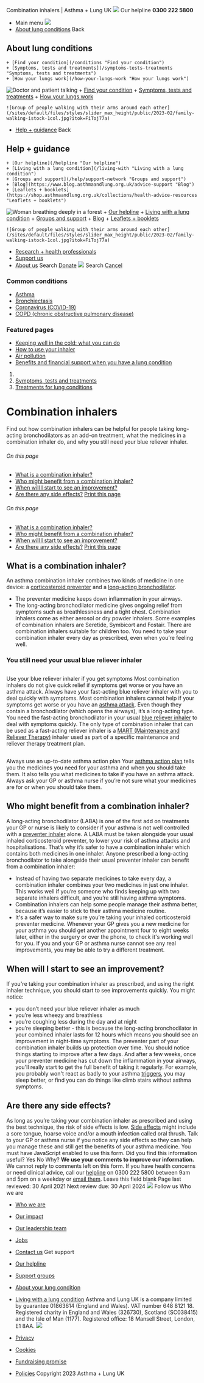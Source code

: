 
Combination inhalers | Asthma + Lung UK
 [![](/themes/custom/asthma-lung-uk/images/aluk-logo.png)](/ "Homepage")
 Our helpline **0300 222 5800**
* Main menu
![](/wingsuit/asthma-lung-uk/images/aluk-logo.png)
* [About lung conditions](#about "About lung conditions")
 Back
 
## About lung conditions
	+ [Find your condition](/conditions "Find your condition")
	+ [Symptoms, tests and treatments](/symptoms-tests-treatments "Symptoms, tests and treatments")
	+ [How your lungs work](/how-your-lungs-work "How your lungs work")
![Doctor and patient talking](/sites/default/files/styles/slider_max_height/public/2023-02/119589.jpg?itok=IfMKqhqJ)
	+ [Find your condition](/conditions)
	+ [Symptoms, tests and treatments](/symptoms-tests-treatments)
	+ [How your lungs work](/how-your-lungs-work)
	
	
	![Group of people walking with their arms around each other](/sites/default/files/styles/slider_max_height/public/2023-02/family-walking-istock-1col.jpg?itok=FiToj77a)
* [Help + guidance](#get-support "Help + guidance")
 Back
 
## Help + guidance
	+ [Our helpline](/helpline "Our helpline")
	+ [Living with a lung condition](/living-with "Living with a lung condition")
	+ [Groups and support](/help/support-network "Groups and support")
	+ [Blog](https://www.blog.asthmaandlung.org.uk/advice-support "Blog")
	+ [Leaflets + booklets](https://shop.asthmaandlung.org.uk/collections/health-advice-resources "Leaflets + booklets")
![Woman breathing deeply in a forest](/sites/default/files/styles/slider_max_height/public/2023-02/A%2BLUK%20Generic73.jpg?itok=IY-jWei3)
	+ [Our helpline](/helpline)
	+ [Living with a lung condition](/living-with)
	+ [Groups and support](/help/support-network)
	+ [Blog](https://www.blog.asthmaandlung.org.uk/advice-support)
	+ [Leaflets + booklets](https://shop.asthmaandlung.org.uk/collections/health-advice-resources "Leaflets and booklets about lung conditions")
	
	
	![Group of people walking with their arms around each other](/sites/default/files/styles/slider_max_height/public/2023-02/family-walking-istock-1col.jpg?itok=FiToj77a)
* [Research + health professionals](/research-health-professionals "Research + health professionals")
* [Support us](/support-us "Support us")
* [About us](/about-us "About us")
Search
[Donate](https://action.asthmaandlung.org.uk/page/99720/donate/1?ea_tracking_id=General_WebsiteALUK_Header_Regular "Donate") 
 [![](/themes/custom/asthma-lung-uk/images/aluk-logo.png)](/ "Homepage")
Search
[Cancel](#)
### Common conditions
* [Asthma](/conditions/asthma)
* [Bronchiectasis](/conditions/bronchiectasis)
* [Coronavirus (COVID-19)](/conditions/coronavirus)
* [COPD (chronic obstructive pulmonary disease)](/conditions/copd-chronic-obstructive-pulmonary-disease)
### Featured pages
* [Keeping well in the cold: what you can do](/living-with/cold-weather)
* [How to use your inhaler](/living-with/inhaler-videos)
* [Air pollution](/living-with/air-pollution)
* [Benefits and financial support when you have a lung condition](/living-with/benefits)
1. 
3. [Symptoms, tests and treatments](/symptoms-tests-treatments)
5. [Treatments for lung conditions](/symptoms-tests-treatments/treatments)
# Combination inhalers
Find out how combination inhalers can be helpful for people taking long-acting bronchodilators as an add-on treatment, what the medicines in a combination inhaler do, and why you still need your blue reliever inhaler.
###### On this page
* [What is a combination inhaler?](#what-is-a-combination-inhaler)
* [Who might benefit from a combination inhaler?](#who-might-benefit-from-a-combination-inhaler)
* [When will I start to see an improvement?](#when-will-i-start-to-see-an-improvement)
* [Are there any side effects?](#are-there-any-side-effects)
[Print this page](javascript:window.print();) 
###### On this page
* [What is a combination inhaler?](#what-is-a-combination-inhaler)
* [Who might benefit from a combination inhaler?](#who-might-benefit-from-a-combination-inhaler)
* [When will I start to see an improvement?](#when-will-i-start-to-see-an-improvement)
* [Are there any side effects?](#are-there-any-side-effects)
[Print this page](javascript:window.print();) 
## What is a combination inhaler?
An asthma combination inhaler combines two kinds of medicine in one device: a [corticosteroid preventer](/symptoms-tests-treatments/treatments/preventer-inhalers "Preventer inhalers") and a [long-acting bronchodilator](/symptoms-tests-treatments/treatments/long-acting-reliever "Long-acting bronchodilator inhalers (LABA inhalers)").
* The preventer medicine keeps down inflammation in your airways.
* The long-acting bronchodilator medicine gives ongoing relief from symptoms such as breathlessness and a tight chest.
Combination inhalers come as either aerosol or dry powder inhalers. Some examples of combination inhalers are Seretide, Symbicort and Fostair. There are combination inhalers suitable for children too.
You need to take your combination inhaler every day as prescribed, even when you’re feeling well.
### You still need your usual blue reliever inhaler
## 
 Use your blue reliever inhaler if you get symptoms
Most combination inhalers do not give quick relief if symptoms get worse or you have an asthma attack.
Always have your fast-acting blue reliever inhaler with you to deal quickly with symptoms.
Most combination inhalers cannot help if your symptoms get worse or you have an [asthma attack](/conditions/asthma/asthma-attacks "Asthma attacks").
Even though they contain a bronchodilator (which opens the airways), it’s a long-acting type.
You need the fast-acting bronchodilator in your usual [blue reliever inhaler](/symptoms-tests-treatments/treatments/reliever-inhalers "Reliever inhalers") to deal with symptoms quickly.
The only type of combination inhaler that can be used as a fast-acting reliever inhaler is a [MART (Maintenance and Reliever Therapy)](/symptoms-tests-treatments/treatments/mart "Maintenance and Reliever Therapy (MART)") inhaler used as part of a specific maintenance and reliever therapy treatment plan.
## 
 Always use an up-to-date asthma action plan
Your [asthma action plan](/conditions/asthma/your-asthma-action-plan "Your asthma action plan") tells you the medicines you need for your asthma and when you should take them. It also tells you what medicines to take if you have an asthma attack.
Always ask your GP or asthma nurse if you’re not sure what your medicines are for or when you should take them.
## Who might benefit from a combination inhaler?
A long-acting bronchodilator (LABA) is one of the first add on treatments your GP or nurse is likely to consider if your asthma is not well controlled with a [preventer inhaler](/symptoms-tests-treatments/treatments/preventer-inhalers "Preventer inhalers") alone.
A LABA must be taken alongside your usual inhaled corticosteroid preventer, to lower your risk of asthma attacks and hospitalisations. That’s why it’s safer to have a combination inhaler which contains both medicines in one inhaler.
Anyone prescribed a long-acting bronchodilator to take alongside their usual preventer inhaler can benefit from a combination inhaler:
* Instead of having two separate medicines to take every day, a combination inhaler combines your two medicines in just one inhaler. This works well if you’re someone who finds keeping up with two separate inhalers difficult, and you’re still having asthma symptoms.
* Combination inhalers can help some people manage their asthma better, because it’s easier to stick to their asthma medicine routine.
* It's a safer way to make sure you’re taking your inhaled corticosteroid preventer medicine.
Whenever your GP gives you a new medicine for your asthma you should get another appointment four to eight weeks later, either in the surgery or over the phone, to check it's working well for you.
If you and your GP or asthma nurse cannot see any real improvements, you may be able to try a different treatment.
## When will I start to see an improvement?
If you're taking your combination inhaler as prescribed, and using the right inhaler technique, you should start to see improvements quickly.
You might notice:
* you don’t need your blue reliever inhaler as much
* you’re less wheezy and breathless
* you’re coughing less during the day and at night
* you’re sleeping better - this is because the long-acting bronchodilator in your combined inhaler lasts for 12 hours which means you should see an improvement in night-time symptoms.
The preventer part of your combination inhaler builds up protection over time. You should notice things starting to improve after a few days.
And after a few weeks, once your preventer medicine has cut down the inflammation in your airways, you'll really start to get the full benefit of taking it regularly.
For example, you probably won't react as badly to your asthma [triggers](/conditions/asthma/asthma-triggers "Asthma triggers"), you may sleep better, or find you can do things like climb stairs without asthma symptoms.
## Are there any side effects?
As long as you’re taking your combination inhaler as prescribed and using the best technique, the risk of side effects is low.
[Side effects](https://www.asthma.org.uk/advice/inhalers-medicines-treatments/common-concerns/) might include a sore tongue, hoarse voice and/or a mouth infection called oral thrush.
Talk to your GP or asthma nurse if you notice any side effects so they can help you manage these and still get the benefits of your asthma medicine.
You must have JavaScript enabled to use this form.
Did you find this information useful?
Yes
No
Why?
**We use your comments to improve our information.** We cannot reply to comments left on this form. If you have health concerns or need clinical advice, call our [helpline](/helpline) on 0300 222 5800 between 9am and 5pm on a weekday or [email them](/helpline).
Leave this field blank
Page last reviewed: 
30 April 2021
Next review due: 
30 April 2024
 [![](/sites/default/files/2023-01/footer-logo%20%281%29.png)](/ "Homepage")
Follow us
 Who we are
 
* [Who we are](/about-us/who-we-are)
* [Our impact](/about-us/our-impact)
* [Our leadership team](/about-us/our-leadership-team)
* [Jobs](/work-us)
* [Contact us](/about-us/contact-us)
 Get support
 
* [Our helpline](/helpline)
* [Support groups](/help/support-network)
* [About your lung condition](/conditions)
* [Living with a lung condition](/living-with)
Asthma and Lung UK is a company limited by guarantee 01863614 (England and Wales). VAT number 648 8121 18.
Registered charity in England and Wales (326730), Scotland (SC038415) and the Isle of Man (1177). Registered office: 18 Mansell Street, London, E1 8AA.
[![](/sites/default/files/2023-01/reg-logo%20%281%29.png)](https://www.fundraisingregulator.org.uk)
![]()
![]()
* [Privacy](/privacy-policy)
* [Cookies](/cookies-how-we-use-them)
* [Fundraising promise](/fundraising-promise)
* [Policies](/about-us/policies)
 Copyright 2023 Asthma + Lung UK
 
